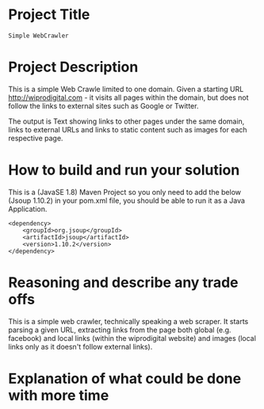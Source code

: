 # Project Title
    Simple WebCrawler
    
# Project Description

This is a simple Web Crawle limited to one domain. Given a starting URL http://wiprodigital.com - it visits all pages within the domain, but does not follow the links to external sites such as Google or Twitter.

The output is Text showing links to other pages under the same domain, links to external URLs and links to static content such as images for each respective page.

# How to build and run your solution

This is a (JavaSE 1.8) Maven Project so you only need to add the below (Jsoup 1.10.2) in your pom.xml file, you should be able to run it as a Java Application.
    
    <dependency>
        <groupId>org.jsoup</groupId>
        <artifactId>jsoup</artifactId>
        <version>1.10.2</version>
    </dependency>   
    
# Reasoning and describe any trade offs

This is a simple web crawler, technically speaking a web scraper. It starts parsing a given URL, extracting links from the page both global (e.g. facebook) and local links (within the wiprodigital website) and images (local links only as it doesn't follow external links). 

# Explanation of what could be done with more time
